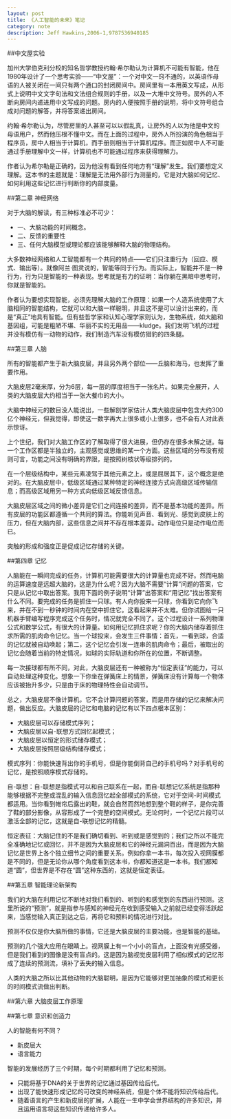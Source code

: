 ```yaml
---
layout: post
title: 《人工智能的未来》笔记
category: note
description: Jeff Hawkins,2006-1,9787536940185
---
```


##中文屋实验

加州大学伯克利分校的知名哲学教授约翰·希尔勒认为计算机不可能有智能，他在1980年设计了一个思考实验——“中文屋”：一个对中文一窍不通的，以英语作母语的人被关闭在一间只有两个通口的封闭房间中。房间里有一本用英文写成，从形式上说明中文文字句法和文法组合规则的手册，以及一大堆中文符号。房外的人不断向房间内递进用中文写成的问题。房内的人便按照手册的说明，将中文符号组合成对问题的解答，并将答案递出房间。

约翰·希尔勒认为，尽管房里的人甚至可以以假乱真，让房外的人以为他是中文的母语用户，然而他压根不懂中文。而在上面的过程中，房外人所扮演的角色相当于程序员，房中人相当于计算机，而手册则相当于计算机程序。而正如房中人不可能通过手册理解中文一样，计算机也不可能通过程序来获得理解力。

作者认为希尔勒是正确的，因为他没有看到任何地方有“理解”发生。我们要想定义理解。这本书的主题就是：理解是无法用外部行为测量的，它是对大脑如何记忆、如何利用这些记忆进行判断你的内部度量。

##第二章 神经网络

对于大脑的解读，有三种标准必不可少：

- 一、大脑功能的时间概念。
- 二、反馈的重要性
- 三、任何大脑模型或理论都应该能够解释大脑的物理结构。

大多数神经网络和人工智能都有一个共同的特点——它们只注重行为（回应、模式、输出等）。就像阿兰·图灵说的，智能等同于行为。而实际上，智能并不是一种行为，行为只是智能的一种表现。思考就是有力的证明：当你躺在黑暗中思考时，你就是智能的。

作者认为要想实现智能，必须先理解大脑的工作原理：如果一个人造系统使用了大脑相同的智能结构，它就可以和大脑一样聪明，并且这不是可以设计出来的，而是“真正”地具有智能。但有些哲学家和认知心理学家则认为，生物系统，如大脑和基因组，可能是粗陋不堪、华丽不实的无用品——kludge。我们发明飞机的过程并没有模仿有一动物的动作，我们制造汽车没有模仿猎豹的四条腿。

##第三章 人脑

所有的智能都产生于新大脑皮层，并且另外两个部位——丘脑和海马，也发挥了重要作用。

大脑皮层2毫米厚，分为6层，每一层的厚度相当于一张名片。如果完全展开，人类的大脑皮层大约相当于一张大餐巾的大小。

大脑中神经元的数目没人能说出，一些解剖学家估计人类大脑皮层中包含大约300亿个神经元，但我觉得，即使这一数字再大上很多或小上很多，也不会有人对此表示惊讶。

上个世纪，我们对大脑工作区的了解取得了很大进展，但仍存在很多未解之谜。每一个工作区都是半独立的，主观感觉或思维的某一个方面。这些区域的分布没有规则可言，功能之间没有明确的界限，是按照树枝状等级排列的。

在一个层级结构中，某些元素凌驾于其他元素之上，或是屈居其下，这个概念是绝对的。在大脑皮层中，低级区域通过某种特定的神经连接方式向高级区域传输信息；而高级区域用另一种方式向低级区域反馈信息。

大脑皮层区域之间的微小差异是它们之间连接的差异，而不是基本功能的差异。所有皮层的功能区都遵循一个共同的算法。你能听见声音、看到光、感觉到皮肤上的压力，但在大脑内部，这些信息之间并不存在根本差异。动作电位只是动作电位而已。

突触的形成和强度正是促成记忆存储的关键。

##第四章 记忆

人脑能在一瞬间完成的任务，计算机可能需要很大的计算量也完成不好。然而电脑的运算速度是远超大脑的，这是为什么呢？因为大脑不需要“计算”问题的答案，它只是从记忆中取出答案。我用下面的例子说明“计算”出答案和“用记忆”找出答案有什么不同。要完成的任务是抓住一只球。有人向你投来一只球，你看到它向你飞来，并在不到一秒钟的时间内在空中抓住它。这看起来并不太难。但你试图给一只机器手臂编写程序完成这个任务时，情况就完全不同了。这个过程设计一系列物理公式和数学公式，有很大的计算量。如何用记忆抓住求呢？你的大脑内储存着抓住求所需的肌肉命令记忆。当一个球投来，会发生三件事情：首先，一看到球，合适的记忆就被自动唤起；第二，这个记忆会引发一连串的肌肉命令；最后，被取出的记忆会随着当前的特定情况，如球的实际轨道和你所在的位置，不断调整。

每一次接球都有所不同，对此，大脑皮层还有一种被称为“恒定表征”的能力，可以自动处理这种变化。想象一下你坐在弹簧床上的情景，弹簧床没有计算每一个物体应该被抬升多少，只是由于床的物理特性会自动调节。

总之，大脑皮层不像计算机，它不会计算问题的答案，而是用存储的记忆来解决问题，做出反应。大脑皮层的记忆和电脑的记忆有以下四点根本区别：

- 大脑皮层可以存储模式序列；
- 大脑皮层以自-联想方式回忆起模式；
- 大脑皮层以恒定的形式储存模式；
- 大脑皮层按照层级结构储存模式；

模式序列：你能快速背出你的手机号，但是你能倒背自己的手机号吗？对手机号的记忆，是按照顺序模式存储的。

自-联想：自-联想是指模式可以和自己联系在一起，而自-联想记忆系统是指那种能够根据不完整或混乱的输入信息回忆起全部模式的系统，它对于空间-时间模式都适用。当你看到帷帘后露出的鞋，就会自然而然地想到整个鞋的样子，是你完善了鞋的部分影像，从容形成了一个完整的空间模式。无论何时，一个记忆片段可以激活全部的记忆，这就是自-联想记忆的精髓。

恒定表征：大脑记住的不是我们确切看到、听到或是感觉到的；我们之所以不能完全准确地记忆或回忆，并不是因为大脑皮层和它的神经元漏洞百出，而是因为大脑记忆是世界上各个独立细节之间的重要关系。例如你拿一本书，每次投入视网膜都是不同的，但是无论你从哪个角度看到这本书，你都知道这是一本书。我们都知道“圆”，但世界是不存在“圆”这种东西的，这就是恒定表征。

##第五章 智能理论新架构

我们的大脑在利用记忆不断地对我们看到的、听到的和感觉到的东西进行预测。这里所说的“预测”，就是指参与感知的神经元在收到感受输入之前就已经变得活跃起来，当感觉输入真正到达之后，再将它和预料的情况进行对比。

预测不仅仅是你大脑所做的事情，它还是大脑皮层的主要功能，也是智能的基础。

预测的几个强大应用在眼睛上。视网膜上有一个小小的盲点，上面没有光感受器，但是我们看到的图像是没有盲点的。这是因为脑视觉皮层利用了相似模式的记忆形成了连续的预测流，填补了丢失的输入信息。

人类的大脑之所以比其他动物的大脑聪明，是因为它能够对更加抽象的模式和更长的时间模式流做出判断。

##第六章 大脑皮层工作原理



##第七章 意识和创造力

人的智能有何不同？

- 新皮层大
- 语言能力

智能的发展经历了三个时期，每个时期都利用了记忆和预测。

- 只能将基于DNA的关于世界的记忆通过基因传给后代。
- 出现了能快速形成记忆的可改变的神经系统，但是个体不能将知识传给后代。
- 随着语言的产生和新皮层的扩展，人能在一生中学会世界结构的许多知识，并且运用语言将这些知识传递给许多人。

